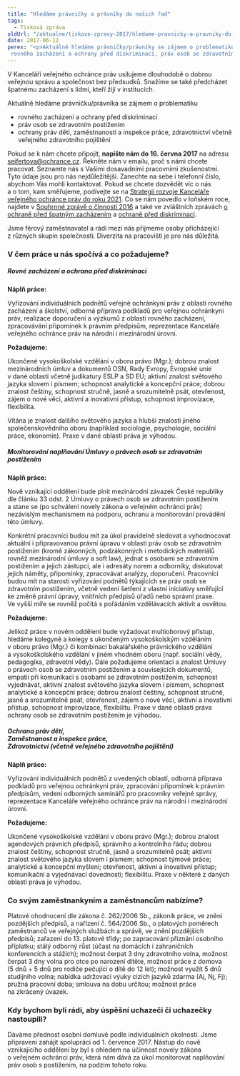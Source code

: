 ```yaml
---
title: "Hledáme právničky a právníky do našich řad"
tags:
  - Tisková zpráva
oldUrl: "/aktualne/tiskove-zpravy-2017/hledame-pravnicky-a-pravniky-do-nasich-rad-1"
date: 2017-06-12
perex: "<p>Aktuálně hledáme právničky/právníky se zájmem o problematiku  rovného zacházení a ochrany před diskriminací, práv osob se zdravotním postižením, ochrany práv dětí, zaměstnanosti a inspekce práce, zdravotnictví včetně veřejného zdravotního pojištění.</p>"
---
```


<!-- imported from the old website -->

<p>V Kanceláři veřejného ochránce práv usilujeme dlouhodobě o dobrou veřejnou správu a společnost bez předsudků. Snažíme se také předcházet špatnému zacházení s lidmi, kteří žijí v institucích.</p> <p>Aktuálně hledáme právničku/právníka se zájmem o problematiku</p> <ul> <li>rovného zacházení a ochrany před diskriminací </li> <li>práv osob se zdravotním postižením</li> <li>ochrany práv dětí, zaměstnanosti a inspekce práce, zdravotnictví včetně veřejného zdravotního pojištění</li></ul> <p>Pokud se k nám chcete připojit, <b>napište nám do 16. června 2017</b> na adresu <a href="mailto:seifertova@ochrance.cz">seifertova@ochrance.cz</a>. Řekněte nám v emailu, proč s námi chcete pracovat. Seznamte nás s Vašimi dosavadními pracovními zkušenostmi. Tyto údaje jsou pro nás nejdůležitější. Zanechte na sebe i telefonní číslo, abychom Vás mohli kontaktovat. Pokud se chcete dozvědět víc o nás a o tom, kam směřujeme, podívejte se na <a href="http://www.ochrance.cz/fileadmin/user_upload/Kancelar/strategie_KVOP_2016-2021.pdf">Strategii rozvoje Kanceláře veřejného ochránce práv do roku 2021</a>. Co se nám povedlo v loňském roce, najdete v <a href="/uploads-import/zpravy_pro_poslaneckou_snemovnu/Vyrocni-zprava-2016_web.pdf" target="_blank">Souhrnné zprávě o činnosti 2016</a> a také ve zvláštních zprávách <a href="/uploads-import/ochrana_osob/Zpravy-vyrocni/2016-DET-vyrocni-zprava.pdf" target="_blank">o ochraně před špatným zacházením</a> a <a href="/uploads-import/DISKRIMINACE/Vyrocni_zpravy/2016-DIS-vyrocni-zprava.pdf" target="_blank">ochraně před diskriminací</a>.</p> <p>Jsme férový zaměstnavatel a rádi mezi nás přijmeme osoby přicházející z různých skupin společnosti. Diverzita na pracovišti je pro nás důležitá.</p> <h3>V čem práce u nás spočívá a co požadujeme?</h3> <h5>Rovné zacházení a ochrana před diskriminací</h5> <p><b>Náplň práce:</b></p> <p>Vyřizování individuálních podnětů veřejné ochránkyni práv z oblasti rovného zacházení a školství, odborná příprava podkladů pro veřejnou ochránkyni práv, realizace doporučení a výzkumů z oblasti rovného zacházení, zpracovávání připomínek k právním předpisům, reprezentace Kanceláře veřejného ochránce práv na národní i mezinárodní úrovni. </p> <p><b>Požadujeme:</b></p> <p>Ukončené vysokoškolské vzdělání v oboru právo (Mgr.); dobrou znalost mezinárodních úmluv a dokumentů OSN, Rady Evropy, Evropské unie v dané oblasti včetně judikatury ESLP a SD EU; aktivní znalost světového jazyka slovem i písmem; schopnost analytické a koncepční práce; dobrou znalost češtiny, schopnost stručně, jasně a srozumitelně psát, otevřenost, zájem o nové věci, aktivní a inovativní přístup, schopnost improvizace, flexibilita. </p> <p>Vítána je znalost dalšího světového jazyka a hlubší znalosti jiného společenskovědního oboru (například sociologie, psychologie, sociální práce, ekonomie). Praxe v dané oblasti práva je výhodou.</p> <h5>Monitorování naplňování Úmluvy o právech osob se zdravotním postižením</h5> <p><b>Náplň práce:</b></p> <p>Nově vznikající oddělení bude plnit mezinárodní závazek České republiky dle článku 33 odst. 2 Úmluvy o právech osob se zdravotním postižením a stane se (po schválení novely zákona o veřejném ochránci práv) nezávislým mechanismem na podporu, ochranu a monitorování provádění této úmluvy. </p> <p>Konkrétní pracovníci budou mít za úkol pravidelně sledovat a vyhodnocovat aktuální i připravovanou právní úpravu v oblasti práv osob se zdravotním postižením (kromě zákonných, podzákonných i metodických materiálů rovněž mezinárodní úmluvy a soft law), jednat s osobami se zdravotním postižením a jejich zástupci, ale i adresáty norem a odborníky, diskutovat jejich náměty, připomínky, zpracovávat analýzy, doporučení. Pracovníci budou mít na starosti vyřizování podnětů týkajících se práv osob se zdravotním postižením, včetně vedení šetření z vlastní iniciativy směřující ke změně právní úpravy, vnitřních předpisů úřadů nebo správní praxe. Ve vyšší míře se rovněž počítá s pořádáním vzdělávacích aktivit a osvětou.</p> <p><b>Požadujeme:</b></p> <p>Jelikož práce v novém oddělení bude vyžadovat multioborový přístup, hledáme kolegyně a kolegy s ukončeným vysokoškolským vzděláním v oboru právo (Mgr.) či kombinací bakalářského právnického vzdělání a vysokoškolského vzdělání v jiném vhodném oboru (např. sociální vědy, pedagogika, zdravotní vědy). Dále požadujeme orientaci a znalost Úmluvy o právech osob se zdravotním postižením a souvisejících dokumentů, empatii při komunikaci s osobami se zdravotním postižením, schopnost vyjednávat, aktivní znalost světového jazyka slovem i písmem, schopnost analytické a koncepční práce; dobrou znalost češtiny, schopnost stručně, jasně a srozumitelně psát, otevřenost, zájem o nové věci, aktivní a inovativní přístup, schopnost improvizace, flexibilitu. Praxe v dané oblasti práva ochrany osob se zdravotním postižením je výhodou.</p> <h5>Ochrana práv dětí,<br /> Zaměstnanost a inspekce práce,<br />Zdravotnictví (včetně veřejného zdravotního pojištění)</h5> <p><b>Náplň práce:</b></p> <p>Vyřizování individuálních podnětů z uvedených oblastí, odborná příprava podkladů pro veřejnou ochránkyni práv, zpracování připomínek k právním předpisům, vedení odborných seminářů pro pracovníky veřejné správy, reprezentace Kanceláře veřejného ochránce práv na národní i mezinárodní úrovni.</p> <p><b>Požadujeme: </b></p> <p>Ukončené vysokoškolské vzdělání v oboru právo (Mgr.); dobrou znalost agendových právních předpisů, správního a kontrolního řádu; dobrou znalost češtiny, schopnost stručně, jasně a srozumitelně psát; aktivní znalost světového jazyka slovem i písmem; schopnost týmové práce; analytické a koncepční myšlení; otevřenost, aktivní a inovativní přístup; komunikační a vyjednávací dovednosti; flexibilitu. Praxe v některé z daných oblastí práva je výhodou.</p> <h3>Co svým zaměstnankyním a zaměstnancům nabízíme?</h3> <p>Platové ohodnocení dle zákona č. 262/2006 Sb., zákoník práce, ve znění pozdějších předpisů, a nařízení č. 564/2006 Sb., o platových poměrech zaměstnanců ve veřejných službách a správě, ve znění pozdějších předpisů; zařazení do 13. platové třídy; po zapracování přiznání osobního příplatku; stálý odborný růst (účast na domácích i zahraničních konferencích a stážích); možnost čerpat 3 dny zdravotního volna, možnost čerpat 3 dny volna pro otce po narození dítěte, možnost práce z domova (5 dnů + 5 dnů pro rodiče pečující o dítě do 12 let); možnost využít 5 dnů studijního volna; nabídka udržovací výuky cizích jazyků zdarma (Aj, Nj, Fj); pružná pracovní doba; smlouva na dobu určitou; možnost práce na zkrácený úvazek.</p> <h3>Kdy bychom byli rádi, aby úspěšní uchazeči či uchazečky nastoupili?</h3> <p>Dáváme přednost osobní domluvě podle individuálních okolností. Jsme připraveni zahájit spolupráci od 1. července 2017. Nástup do nově vznikajícího oddělení by byl s ohledem na účinnost novely zákona o veřejném ochránci práv, která nám dává za úkol monitorovat naplňování práv osob s postižením, na podzim tohoto roku.</p>
